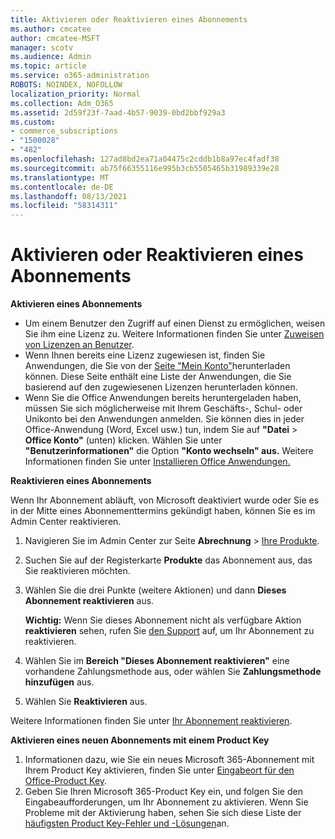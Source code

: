 ```yaml
---
title: Aktivieren oder Reaktivieren eines Abonnements
ms.author: cmcatee
author: cmcatee-MSFT
manager: scotv
ms.audience: Admin
ms.topic: article
ms.service: o365-administration
ROBOTS: NOINDEX, NOFOLLOW
localization_priority: Normal
ms.collection: Adm_O365
ms.assetid: 2d59f23f-7aad-4b57-9039-0bd2bbf929a3
ms.custom:
- commerce_subscriptions
- "1500028"
- "482"
ms.openlocfilehash: 127ad8bd2ea71a04475c2cddb1b8a97ec4fadf38
ms.sourcegitcommit: ab75f66355116e995b3cb5505465b31989339e28
ms.translationtype: MT
ms.contentlocale: de-DE
ms.lasthandoff: 08/13/2021
ms.locfileid: "58314311"
---
```

# <a name="activate-or-reactivate-a-subscription"></a>Aktivieren oder Reaktivieren eines Abonnements

**Aktivieren eines Abonnements**

- Um einem Benutzer den Zugriff auf einen Dienst zu ermöglichen, weisen Sie ihm eine Lizenz zu. Weitere Informationen finden Sie unter [Zuweisen von Lizenzen an Benutzer](https://docs.microsoft.com/microsoft-365/admin/manage/assign-licenses-to-users).
- Wenn Ihnen bereits eine Lizenz zugewiesen ist, finden Sie Anwendungen, die Sie von der [Seite "Mein Konto"](https://portal.office.com/account/#installs)herunterladen können. Diese Seite enthält eine Liste der Anwendungen, die Sie basierend auf den zugewiesenen Lizenzen herunterladen können.
- Wenn Sie die Office Anwendungen bereits heruntergeladen haben, müssen Sie sich möglicherweise mit Ihrem Geschäfts-, Schul- oder Unikonto bei den Anwendungen anmelden. Sie können dies in jeder Office-Anwendung (Word, Excel usw.) tun, indem Sie auf **"Datei**  >  **Office Konto"** (unten) klicken. Wählen Sie unter **"Benutzerinformationen"** die Option **"Konto wechseln" aus.** Weitere Informationen finden Sie unter [Installieren Office Anwendungen.](https://docs.microsoft.com/microsoft-365/admin/setup/install-applications)

**Reaktivieren eines Abonnements**

Wenn Ihr Abonnement abläuft, von Microsoft deaktiviert wurde oder Sie es in der Mitte eines Abonnementtermins gekündigt haben, können Sie es im Admin Center reaktivieren.
  
1. Navigieren Sie im Admin Center zur Seite **Abrechnung** > [Ihre Produkte](https://go.microsoft.com/fwlink/p/?linkid=842054).
2. Suchen Sie auf der Registerkarte **Produkte** das Abonnement aus, das Sie reaktivieren möchten.
3. Wählen Sie die drei Punkte (weitere Aktionen) und dann **Dieses Abonnement reaktivieren** aus.

    **Wichtig:** Wenn Sie dieses Abonnement nicht als verfügbare Aktion **reaktivieren** sehen, rufen Sie [den Support](https://go.microsoft.com/fwlink/p/?linkid=518322) auf, um Ihr Abonnement zu reaktivieren.

4. Wählen Sie im **Bereich "Dieses Abonnement reaktivieren"** eine vorhandene Zahlungsmethode aus, oder wählen Sie **Zahlungsmethode hinzufügen** aus.
5. Wählen Sie **Reaktivieren** aus.

Weitere Informationen finden Sie unter [Ihr Abonnement reaktivieren](https://docs.microsoft.com/microsoft-365/commerce/subscriptions/reactivate-your-subscription).

**Aktivieren eines neuen Abonnements mit einem Product Key**

1. Informationen dazu, wie Sie ein neues Microsoft 365-Abonnement mit Ihrem Product Key aktivieren, finden Sie unter [Eingabeort für den Office-Product Key](https://support.office.com/article/where-to-enter-your-office-product-key-0a82e5ae-739e-4b92-a6f4-2ec780c185db).
2. Geben Sie Ihren Microsoft 365-Product Key ein, und folgen Sie den Eingabeaufforderungen, um Ihr Abonnement zu aktivieren. Wenn Sie Probleme mit der Aktivierung haben, sehen Sie sich diese Liste der [häufigsten Product Key-Fehler und -Lösungen](https://docs.microsoft.com/microsoft-365/commerce/product-key-errors-and-solutions)an.
